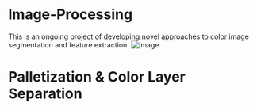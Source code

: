 # Image-Processing
This is an ongoing project of developing novel approaches to color image segmentation and feature extraction. 
![image](https://user-images.githubusercontent.com/61387934/184516228-291fb10d-53ae-4c15-bb1b-92b4010c851c.png)


# Palletization & Color Layer Separation
